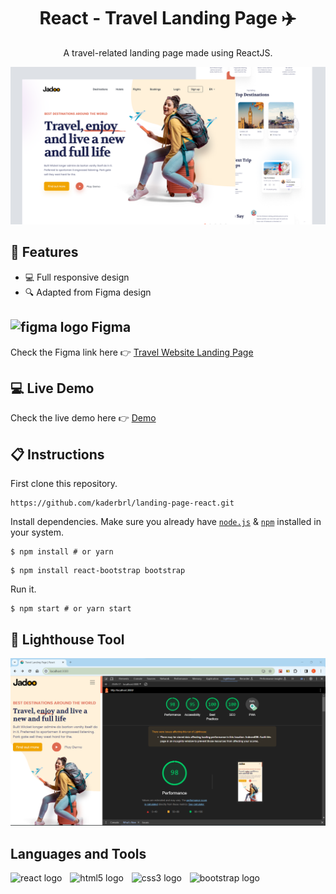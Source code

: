 # <h1 align="center">React - Travel Landing Page ✈️</h1>

<p align="center">A travel-related landing page made using ReactJS.</p>

<div align="center">
    <img  src="/public/images/travel_preview.png" alt="Landing Page with React" title="Landing Page" />
</div>

## 💎 Features

<ul>
  <li>💻 Full responsive design</li>
  <li>🔍 Adapted from Figma design</li>
</ul>

## <img src="https://cdn.jsdelivr.net/gh/devicons/devicon/icons/figma/figma-original.svg" height="22" alt="figma logo"  /> Figma
Check the Figma link here 👉 [Travel Website Landing Page](https://www.figma.com/community/file/993910904620677970)

## 💻 Live Demo

Check the live demo here 👉 [Demo](https://travel-landing-page-kaderbrl.vercel.app/) 

## 📋 Instructions

First clone this repository.

```shell
https://github.com/kaderbrl/landing-page-react.git
```

Install dependencies. Make sure you already have [`node.js`](https://nodejs.org/en/) & [`npm`](https://www.npmjs.com/) installed in your system.

```shell
$ npm install # or yarn
```
```shell
$ npm install react-bootstrap bootstrap
```

Run it.

```shell
$ npm start # or yarn start
```

## 🧩 Lighthouse Tool
<div align="center">
    <img  src="/public/images/travel_lighthouse.png" alt="Landing Page Lighthouse with React" title="Landing Page" />
</div>

## Languages and Tools

<div align="left">
  <img src="https://cdn.jsdelivr.net/gh/devicons/devicon/icons/react/react-original.svg" height="30" alt="react logo"  />
  <img width="5" />
  <img src="https://cdn.jsdelivr.net/gh/devicons/devicon/icons/html5/html5-original.svg" height="30" alt="html5 logo"  />
  <img width="5" />
  <img src="https://cdn.jsdelivr.net/gh/devicons/devicon/icons/css3/css3-original.svg" height="30" alt="css3 logo"  />
  <img width="5" />
  <img src="https://cdn.jsdelivr.net/gh/devicons/devicon/icons/bootstrap/bootstrap-original.svg" height="35" alt="bootstrap logo"  />
</div>
